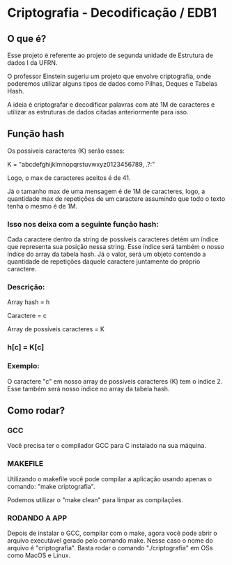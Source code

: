# Criptografia - Decodificação / EDB1

## O que é?

Esse projeto é referente ao projeto de segunda unidade de Estrutura de dados I da UFRN.

O professor Einstein sugeriu um projeto que envolve criptografia, onde poderemos utilizar alguns tipos de dados como Pilhas, Deques e Tabelas Hash.

A ideia é criptografar e decodificar palavras com até 1M de caracteres e utilizar as estruturas de dados citadas anteriormente para isso.

## Função hash

Os possíveis caracteres (K) serão esses:

K = "abcdefghijklmnopqrstuvwxyz0123456789, .?:"

Logo, o max de caracteres aceitos é de 41.

Já o tamanho max de uma mensagem é de 1M de caracteres, logo, a quantidade max de repetições de um caractere assumindo que todo o texto tenha o mesmo é de 1M.

### Isso nos deixa com a seguinte função hash:

Cada caractere dentro da string de possíveis caracteres detém um índice que representa sua posição nessa string. Esse índice será também o nosso índice do array da tabela hash. Já o valor, será um objeto contendo a quantidade de repetições daquele caractere juntamente do próprio caractere.

### Descrição:

Array hash = h

Caractere = c

Array de possíveis caracteres = K

### h[c] = K[c]

### Exemplo:

O caractere "c" em nosso array de possíveis caracteres (K) tem o índice 2. Esse também será nosso índice no array da tabela hash.

## Como rodar?

### GCC

Você precisa ter o compilador GCC para C instalado na sua máquina.

### MAKEFILE

Utilizando o makefile você pode compilar a aplicação usando apenas o comando: "make criptografia".

Podemos utilizar o "make clean" para limpar as compilações.

### RODANDO A APP

Depois de instalar o GCC, compilar com o make, agora você pode abrir o arquivo executável gerado pelo comando make. Nesse caso o nome do arquivo é "criptografia". Basta rodar o comando "./criptografia" em OSs como MacOS e Linux.